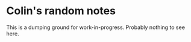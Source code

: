 # Colin's random notes

This is a dumping ground for work-in-progress.  Probably nothing
to see here.
